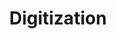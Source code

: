 ---
word: "true"

types: "word"

title: "Digitization"

categories: ['']

tags: ['Digitization']

arabic: 'رقمنة'

arexps: []

enwords: ['Digitization']

enexps: []

arlexicons: 'ر'

enlexicons: 'D'

authors: ['Ruqayya Roshdy']

translators: ['X']

citations: 'تطبيقات أساسية في المعالجة الآلية للغة العربية'

sources: 'مركز الملك عبدالله بن عبدالعزيز الدولي لخدمة اللغة العربية'

slug: ""
---